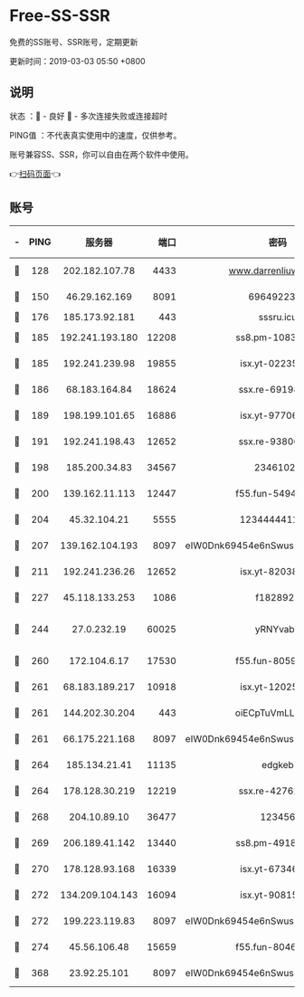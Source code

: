 # Free-SS-SSR

免费的SS账号、SSR账号，定期更新

更新时间：2019-03-03 05:50 +0800

## 说明

状态     ：🙂 - 良好 🙁 - 多次连接失败或连接超时

PING值   ：不代表真实使用中的速度，仅供参考。

账号兼容SS、SSR，你可以自由在两个软件中使用。

👉[扫码页面](https://liesauer.github.io/free-ss-ssr.github.io/)👈

## 账号

|-|PING|服务器|端口|密码|加密方式|区域|
|:----:|:----:|:-----:|-----:|:----:|:----:|:----:|
|🙂|128|202.182.107.78|4433|www.darrenliuwei.com|aes-256-cfb|JP|
|🙂|150|46.29.162.169|8091|6964922356|aes-256-cfb|RU|
|🙂|176|185.173.92.181|443|sssru.icu|rc4-md5|RU|
|🙂|185|192.241.193.180|12208|ss8.pm-10835371|aes-256-cfb|US|
|🙂|185|192.241.239.98|19855|isx.yt-02235156|aes-256-cfb|US|
|🙂|186|68.183.164.84|18624|ssx.re-69198876|aes-256-cfb|US|
|🙂|189|198.199.101.65|16886|isx.yt-97706570|aes-256-cfb|US|
|🙂|191|192.241.198.43|12652|ssx.re-93806921|aes-256-cfb|US|
|🙂|198|185.200.34.83|34567|23461023|aes-256-cfb|US|
|🙂|200|139.162.11.113|12447|f55.fun-54942636|aes-256-cfb|SG|
|🙂|204|45.32.104.21|5555|1234444411111|aes-256-cfb|SG|
|🙂|207|139.162.104.193|8097|eIW0Dnk69454e6nSwuspv9DmS201tQ0D|aes-256-cfb|JP|
|🙂|211|192.241.236.26|12652|isx.yt-82038040|aes-256-cfb|US|
|🙂|227|45.118.133.253|1086|f1828920|aes-256-cfb|SG|
|🙂|244|27.0.232.19|60025|yRNYvabB|xchacha20-ietf-poly1305|HK|
|🙂|260|172.104.6.17|17530|f55.fun-80599240|aes-256-cfb|US|
|🙂|261|68.183.189.217|10918|isx.yt-12025761|aes-256-cfb|SG|
|🙂|261|144.202.30.204|443|oiECpTuVmLLxk4Ts|aes-256-cfb|US|
|🙂|261|66.175.221.168|8097|eIW0Dnk69454e6nSwuspv9DmS201tQ0D|aes-256-cfb|US|
|🙂|264|185.134.21.41|11135|edgkeb|aes-256-cfb|GB|
|🙂|264|178.128.30.219|12219|ssx.re-42762203|aes-256-cfb|SG|
|🙂|268|204.10.89.10|36477|123456|aes-256-cfb|US|
|🙂|269|206.189.41.142|13440|ss8.pm-49181075|aes-256-cfb|SG|
|🙂|270|178.128.93.168|16339|isx.yt-67346063|aes-256-cfb|SG|
|🙂|272|134.209.104.143|16094|isx.yt-90815095|aes-256-cfb|SG|
|🙂|272|199.223.119.83|8097|eIW0Dnk69454e6nSwuspv9DmS201tQ0D|aes-256-cfb|US|
|🙂|274|45.56.106.48|15659|f55.fun-80465528|aes-256-cfb|US|
|🙂|368|23.92.25.101|8097|eIW0Dnk69454e6nSwuspv9DmS201tQ0D|aes-256-cfb|US|
